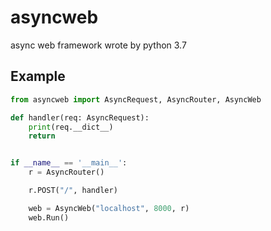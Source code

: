 # asyncweb
async web framework wrote by python 3.7

## Example

```python
from asyncweb import AsyncRequest, AsyncRouter, AsyncWeb

def handler(req: AsyncRequest):
    print(req.__dict__)
    return


if __name__ == '__main__':
    r = AsyncRouter()

    r.POST("/", handler)

    web = AsyncWeb("localhost", 8000, r)
    web.Run()
```